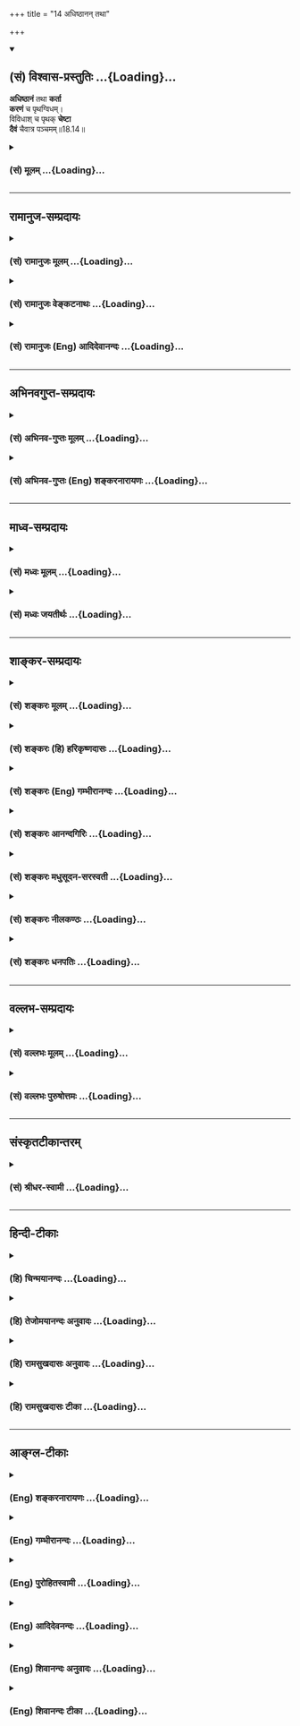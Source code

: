+++
title = "14 अधिष्ठानन् तथा"

+++
<div class="js_include" newlevelforh1="2" title="(सं) विश्वास-प्रस्तुतिः" unfilled url="/mahAbhAratam/shlokashaH/06-bhIShma-parva/03-bhagavad-gItA-parva/saMskRtam/vishvAsa-prastutiH/18_moxa-saMnyAsa-yogaH/14_adhiShThAnan_tath.md">
<details open><summary><h2>(सं) विश्वास-प्रस्तुतिः ...{Loading}...</h2></summary>

**अधिष्ठानं** तथा **कर्ता**  
**करणं** च पृथग्विधम्।  
विविधाश् च पृथक् **चेष्टा**  
**दैवं** चैवात्र पञ्चमम्॥18.14॥
</details>
</div>
<div class="js_include collapsed" newlevelforh1="3" title="(सं) मूलम्" unfilled url="/mahAbhAratam/shlokashaH/06-bhIShma-parva/03-bhagavad-gItA-parva/saMskRtam/mUlam/18_moxa-saMnyAsa-yogaH/14_adhiShThAnan_tath.md">
<details><summary><h3>(सं) मूलम् ...{Loading}...</h3></summary>

अधिष्ठानं तथा कर्ता करणं च पृथग्विधम्।  
विविधाश्च पृथक्चेष्टा दैवं चैवात्र पञ्चमम्।।18.14।।
</details>
</div>


_________________
## रामानुज-सम्प्रदायः
<div class="js_include collapsed" newlevelforh1="3" title="(सं) रामानुजः मूलम्" unfilled url="/mahAbhAratam/shlokashaH/06-bhIShma-parva/03-bhagavad-gItA-parva/saMskRtam/rAmAnujaH/mUlam/18_moxa-saMnyAsa-yogaH/14_adhiShThAnan_tath.md">
<details><summary><h3>(सं) रामानुजः मूलम् ...{Loading}...</h3></summary>

।।18.14।। न्याय्ये शास्त्रसिद्धे विपरीते प्रतिषिद्धे **वा** सर्वस्मिन्
कर्मणि शारीरे वाचिके मानसे च **पञ्च एते हेतवः। अधिष्ठानं** शरीरम्;
अधिष्ठीयते जीवात्मना इति महाभूतसंघातरूपं शरीरम् अधिष्ठानम्। **तथा
कर्ता** जीवात्मा अस्य जीवात्मनः ज्ञातृत्वं कर्तृत्वं च -- ज्ञोऽत एव
(ब्र॰ सू॰ 2।3।18)कर्ता शास्त्रार्थवत्त्वात् (ब्र॰ सू॰ 2।3।33) इति च
सूत्रोपपादितम्। करणं च पृथग्विधम् वाक्पाणिपादादिपञ्चकं समनस्कं
कर्मेन्द्रियम्; पृथग्विधं कर्मनिष्पत्तौ पृथग्व्यापारम्। **विविधाः च
पृथक् चेष्टाः** -- चेष्टाशब्देन पञ्चात्मा वायुः अभिधीयते;
तद्वृत्तिवाचिना; शरीरेन्द्रियधारकस्य प्राणापानादिभेदभिन्नस्य वायोः
पञ्चात्मनो विविधा च चेष्टा विविधा वृत्तिः। **दैवं च एव अत्र पञ्चमम्;**
अत्र कर्म हेतुकलापे दैवं पञ्चमम् परमात्मा अन्तर्यामी कर्मनिष्पत्तौ
प्रधानहेतुः इति अर्थः उक्तं हिसर्वस्य चाहं हृदि सन्निविष्टो मत्तः
स्मृतिर्विज्ञानमपोहनं च। (गीता 15।15) इति। वक्ष्यति च -- ईश्वरः
सर्वभूतानां हृद्देशेऽर्जुन तिष्ठति। भ्रामयन् सर्वभूतानि यन्त्रारूढानि
मायया।। (गीता 18।61) इति।  
  
परमात्मायत्तं च जीवात्मनः कर्तृत्वम् -- परात्तु तच्छ्रुतेः (ब्र॰ सू॰
2।3।41) इति उपपादितम्। ननु एवं परमात्मायत्ते जीवात्मनः कर्तृत्वे जीवात्मा
कर्मणि अनियोज्यो भवति इति विधिनिषेधशास्त्राणि अनर्थकानि स्युः।  
  
इदम् अपि चोद्यं सूत्रकारेण एव परिहृतम्। कृतप्रयत्नापेक्षस्तु
विहितप्रतिषिद्धावैयर्थ्यादिभ्यः (ब्र॰ सू॰ 2।3।42) इति। एतद् उक्तं भवति --
परमात्मना दत्तैः तदाधारैः च करणकलेवरादिभिः तदाहितशक्तिभिः स्वयं च
जीवात्मा तदाधारः तदाहितशक्तिः सन् कर्मनिष्पत्तये स्वेच्छया
करणाद्यधिष्ठानाकारं प्रयत्नं च आरभते तदन्तः अवस्थितः परमात्मा
स्वानुमतिदानेन तं प्रवर्तयति इति जीवस्य अपि स्वबुद्ध्या एव
प्रवृत्तिहेतुत्वम् अस्ति। यथा गुरुतरशिलामहीरुहादिचलनादिफलप्रवृत्तिषु
बहुपुरुषसाध्यासु बहूनां हेतुत्वं विधिनिषेधभाक्त्वं च इति।

</details>
</div>
<div class="js_include collapsed" newlevelforh1="3" title="(सं) रामानुजः वेङ्कटनाथः" unfilled url="/mahAbhAratam/shlokashaH/06-bhIShma-parva/03-bhagavad-gItA-parva/saMskRtam/rAmAnujaH/venkaTanAthaH/18_moxa-saMnyAsa-yogaH/14_adhiShThAnan_tath.md">
<details><summary><h3>(सं) रामानुजः वेङ्कटनाथः ...{Loading}...</h3></summary>

  
  
।।18.14।। उक्तविवरणतया श्लोकद्वयस्यापुनरुक्तिं परमते विरोधं
चाभिप्रेत्याऽऽह -- तदिदमाहेति। तत् श्रुतिसिद्धम्; इदं विवक्षितमित्यर्थः।
न्याय्यं न्यायादानपेतंधर्मपथ्यर्थन्यायादनपेते \[अष्टा.4।4।92\]
इत्यनुशासनात्। न्यायशब्दश्चात्र
अर्थान्तरानौचित्याद्व्युत्पत्त्यनुरोधाच्च
शास्त्रमेवानुसन्धत्त,इत्यभिप्रायेणाऽऽह -- शास्त्रसिद्ध इति।
शास्त्रसिद्धेन सह लौकिकविवक्षायां तदन्यद्वेति वक्तव्यम्। विहिते
निर्दिष्टे विपरीतशब्दश्च निषिद्धे स्वरसः कैमुत्येन च लौकिकं
लभ्यमित्यभिप्रायेणाऽऽह -- प्रतिषिद्धे वेति। सर्वस्मिन् कर्मणीति
फलितोक्तिः। यथा शारीरमानसवाचिकेषु कर्मसु शरीरादीनां प्राधान्येन
प्रतिनियतता न तथाऽमी पञ्च हेतवः अपितु प्रतिकर्म पञ्चाप्यपेक्षिता
इत्यभिप्रायेण शारीरत्वाद्युक्तिः। पञ्चहेतुकेषु सर्वेषु कर्मसु
प्राधान्यादेव हि शारीरत्वादिविभागः। यद्यपि जगत्सृष्ट्यादिषु परमात्मैव
कारणं; तथापि क्षेत्रज्ञकर्तृकेषु परमात्मना
स्वेच्छयैवमुपकरणीकृतान्येतानीत्यभिप्रायेण हेत्वन्तरोक्तिः।  
  
अधिष्ठानं क्षेत्रमाहुः \[म.भा.12।307।14\] इति करालायाऽऽह वसिष्ठः
तदनुसारेणाऽऽह -- अधिष्ठानं शरीरमिति। श्रुतिश्च -- मघवन्मर्त्यं वा इदं
शरीरमात्तं मृत्युना तदेत(तदस्या)दमृतस्याशरीरस्यात्मनोऽधिष्ठानम्
\[छां.उ.8।12।1\] इति शरीरेऽधिष्ठानशब्दं प्रयुङ्क्ते। कृत्यल्युटो बहुलम्
\[अष्टा.3।3।113\] इति कर्मार्थतया शरीरेऽधिष्ठानशब्दं व्युत्पादयति --
अधिष्ठीयत इति। अधिष्ठातुर्जीवस्यापि
परमात्माधिष्ठेयत्वात्तद्व्यवच्छेदायजीवात्मनेति विशेषितम्।
जीवाधिष्ठेयस्यापि करणादेः
पृथङ्निर्देशात्तत्सङ्कोचायाऽऽहमहाभूतसङ्घातरूपमिति।  
  
विश्वकर्तुरिह दैवशब्देन पृथग्ग्रहणात् कर्तृशब्दस्य चात्रशास्त्रफलं
प्रयोक्तरि \[पू.मी.3।7।18\] इति न्यायसूचनार्थत्वाच्चकर्ता
जीवात्मेत्युक्तम्। ननु कर्तृत्वं हि ज्ञानचिकीर्षापूर्वकप्रयत्नयोगित्वं
ज्ञानमात्रस्यात्मनो ज्ञातृत्वासम्भवात्तन्मूलं कर्तृत्वमपि न स्यादेवेत्यत
आह -- अस्य जीवात्मनो ज्ञातृत्वं कर्तृत्वं चेति। ज्ञोऽत एव
\[ब्र.सू.2।3।18\] इत्यादिसूत्रग्रहणं; श्रुत्यादेरपि तत एवाकर्षणात्।  
  
कर्मोत्पत्तिहेतूपन्यासात्करणशब्दोऽत्र कर्मेन्द्रियमात्रपर
इत्यभिप्रायेणाऽऽहवागिति। यद्यपि ज्ञानेन्द्रियाणां
तत्तद्विषयज्ञानोत्पादनद्वारा परम्परया कर्मणि हेतुत्वमस्ति; तथापि
वस्तुमात्रेष्वालोचितेषु मनसा सङ्कल्प्यैव
कर्मकरणान्मनसश्चान्यव्यापारव्यवधानाभावात् -- समनस्कमित्युक्तम्।
ज्ञानेन्द्रियस्यापि मनसः कर्मेन्द्रियप्रवृत्तिष्वपि
साधारण्यात्कर्मेन्द्रियत्वोक्तिः। शरीरवाङ्मनोभिः इत्यत्रैवोक्तेः मनसः
सङ्कल्पादिकर्मापेक्षया वा कर्मेन्द्रियत्ववादः। साङ्ख्यैरप्येवमेवोक्तं --
बुद्धीन्द्रियाणि चक्षुश्श्रोत्रघ्राणरसनत्वगाख्यानि (स्पर्शनकानि)।
वाक्पाणिपादपायूपस्थान्कर्मेन्द्रियाण्याहुः। उभयात्मकमत्र मनः
सङ्कल्पकमिन्द्रियं च साधर्म्यात् \[सां.का.2627\]
इति। कर्महेतुषूपादीयमानेषुपृथग्विधम् इति विशेषणं
तदुपयुक्तव्यापाराख्यविधापरमित्याहकर्मनिष्पत्तौ पृथग्व्यापारमिति।
वागादिष्वेकैकस्य वचनादानविहरणोत्सर्गानन्दसङ्कल्पादिक्रियाव्यापारो हि
मिथो विलक्षणः। प्रयत्नमूला शरीरादिक्रियैव हि चेष्टेत्युच्यते अतोऽत्र
कर्मणस्तदेव कारणमित्यात्माश्रयः स्यात् तत्राऽऽह -- चेष्टाशब्देन
पञ्चात्मा वायुरिति। अभिधीयत इति शब्देन प्रतिपादनमात्रं विवक्षितम्। अत्र
तद्धेतावन्यस्मिन् लक्षयितव्ये वागादीनां
करणादिशब्दैरुपात्तत्वात्प्राणसंवादादिषु करणानां शरीरस्य च
स्थितिप्रवृत्तेः प्राणायत्तत्वश्रुतेः प्राणप्रवृत्तिनिमित्तचेष्टावाचिना
शब्देन प्राणलक्षणाऽत्र युक्तेत्यभिप्रायेणाऽऽह -- तद्वृत्तिवाचिनेति।
चेष्टाशब्देनेति पूर्वेणान्वयः।  
  
प्राणसंवादादिस्मारणेन प्राणलक्षणाया औचित्यं वृत्तेर्वैविध्यं च विवृणोति
-- शरीरेन्द्रियेति। पृथक्छब्दविविधशब्दयोः
पौनरुक्त्यपरिहारायाऽऽहशरीरेन्द्रियधारकस्य प्राणापानादिभेदभिन्नस्येति।
अधिष्ठानकर्तृकरणव्यापारापेक्षया शरीरेन्द्रियवर्गरूपविषयभेदेन च पृथक्त्वं
प्राणादिवृत्तिभेदप्रतिनियतोच्छ्वासनिमेषोन्मेषादिव्यापारैर्वैविध्यं चेति
भावः। पञ्चात्मशब्दोऽत्र पञ्चवृत्तित्वपरः तथा च सूत्रं --
पञ्चवृत्तिर्मनोवद्व्यपदिश्यते \[ब्र.सू.2।4।12\] इति।
पञ्चवृत्तित्वोक्तिश्च नागकूर्मकृकरदेवदत्तधनञ्जयरूपवृत्त्यन्तरपञ्चकस्यापि
प्रदर्शिका। दैवं चैवात्र पञ्चमम् इत्यत्र
दैवाख्यप्रधाननिर्धारणार्थमत्रेत्यनुवाद इत्याह -- अत्र कर्महेतुकलाप इति।
परमात्मनः पञ्चमतया परिगणने श्रुत्यर्थपाठादिक्रमासम्भवाद्वाचः
क्रमवर्तित्वेन यथासम्भवं परिगणनेऽपिपञ्चमम् इति पूरणे निर्देशे
प्रयोजनाभावात् यथा कठवल्ल्याम् -- इन्द्रियेभ्यः परा ह्यर्थाः
इत्युपक्रम्य महतः परमव्यक्तमव्यक्तात्पुरुषः परः। पुरुषान्न परं
किञ्चित्सा काष्ठा सा परा गतिः \[1।3।1011\] इतीन्द्रियादिसमस्तप्रवृत्तौ
प्रधानहेतुः परमपुरुषो वशीकरणीयकाष्ठात्वेन निर्दिष्टः;
तद्वदिहापीत्यभिप्रायेणाऽऽह -- परमात्मान्तर्यामीति। ननुदैवं पुराकृतं
कर्मदैवं दिष्टं भागधेयम् \[अमरः1।4।28\] इत्यादिषु
प्राचीनकर्मरूपभोग्यपर्यायतया दैवशब्दं पठन्ति तस्य च हेतुत्वमुपपन्नम् अतः
कथमत्र परमात्मेत्युच्यते इत्थं न हि प्रागेव विनष्टानां कर्मणां स्वरूपेण
हेतुत्वं सम्भवति अतः कर्मजन्यादृष्टरूपपरमपुरुषसङ्कल्पस्यैव हेतुत्वं
वक्तव्यं ततो वरं तस्यैव दैवशब्देन प्रतिपादनम् अस्ति च दैवशब्दस्य
दैवतपर्यायतयाऽपि लोकवेदयोः प्रसिद्धिः यथा -- सत्यं सत्यं पुनः
सत्यमुद्धृत्य भुजमुच्यते। वेदशास्त्रात्परं नास्ति न दैवं केशवात्परम्
\[नृ.पु.18।33\] इति। नह्यत्रार्थान्तरं सम्भवति। एवं श्रीमद्रामायणेऽपि --
स्वाधीनं समतिक्रम्य मातरं पितरं गुरुम्। अस्वाधीनं कथं दैवं
प्रकारैरभिराध्यते \[वा.रा.2\] इति। तथा सभापर्वणि -- श्रूयतां परमं दैवं
दुर्विज्ञेयं मयाऽपि च। नारायणस्तु पुरुषो विश्वरूपो महाद्युतिः इति। तथा
याज्ञवल्क्यप्रणीते योगशास्त्रे -- आर्षं छन्दश्च मन्त्राणां दैवतं
ब्राह्मणं तथा इति। उक्त एवार्थः पुनःआर्षं छन्दश्च दैवं च इत्यादिनाऽपि
निर्दिश्यते। तत्रैव दैत्यमोहनार्थे प्रजापत्युपदेशानुवादेआत्मानं
पूजयेन्नित्यं भूषणाच्छादनादिभिः। स्वदेह एव दैवं स्यादन्यद्दैवं न विद्यते
\[यो.या.\] इति। तथा -- दैवाधीनं जगत्सर्वं मन्त्राधीनं च दैवतम्।
तन्मन्त्रं ब्राह्मणाधीनं तस्माद्विप्रा हि दैवतम्। \[वि.सं.22\] इति।
अस्मिन्नपि शास्त्रेसाधिभूताधिदेवं माम् \[7।30\] इति प्रस्ताव्यअधिदैवं
किमुच्यते \[8।1\] इति पृष्टमर्थंपुरुषश्चाधिदैवतम् \[8।4\] इति
प्रतिवक्ति। छान्दोग्ये () च आदित्याख्यदैवतवर्तिनः पुरुषस्याधिदैवतमिति
नामोच्यते -- तस्योपनिषदहः \[बृ.उ.5।5।3\] इत्यधिदैवतं तस्योपनिषदहं
\[बृ.उ.5।5।4\] इत्यध्यात्मम्। इति। एवमन्यत्रापि द्रष्टव्यम्। अन्यैरपि
चात्र दैवशब्दश्चक्षुराद्यनुग्राहकादित्यादिविषयतया व्याख्यातः। वयं
त्वादित्यादीनामप्यनुग्राहकं परमात्मानमिह दैवं ब्रूम इति विशेषः।
प्रयुक्तं च स्तोत्रेप्रख्यातदैवपरमार्थविदां मतैश्च \[स्तो.र.15\] इति।
लक्ष्मीकल्याणे च -- धर्मे प्रमाणं समयस्तदीयो वेदाश्च तत्त्वं च
तदिष्टदैवम् इति। तस्माद्देवशब्दोऽत्र देवतापर्यायः। स चात्र
सर्वप्रवर्तकहेतुपरत्वाद्विशेषकाभावाच्च परदेवताविषय उचित
इतिपरमात्मान्तर्यामी कर्मनिष्पत्तौ प्रधानहेतुरित्युक्तम्। यथाऽसौ
सर्वेषामात्मा; न तथाऽस्य कश्चिदित्यतः परमात्मा। तथा शरीरादेः प्रवृत्तौ
जीवः प्रधानहेतुः; तथा तस्याप्यसावित्यभिप्रायेणान्तर्यामित्वोक्तिः।
तद्विवक्षामत्र पूर्वापराभ्यां स्थापयति -- उक्तं हीत्यादिना।
ननुस्वतन्त्रः कर्ता \[अष्टा.1।3।5\] इति कर्तृलक्षणमनुशिष्टम् इह च
कर्तेति क्षेत्रज्ञ एव निर्दिष्टः अतः कारकान्तरप्रयोक्तृत्वं
कारकान्तराप्रयोज्यत्वं च तस्याङ्गीकर्तव्यम्।
तस्माद्दैवमप्यत्राधिष्ठानादिवत्तदपेक्षया गुणीभूतं वक्तव्यमित्यत्राऽऽह --
परमात्मायत्तं चेति। उत्पन्नज्ञानचिकीर्षाप्रयत्नस्य हि पुरुषस्य
कारकान्तरप्रयोक्तृत्वादिकम् ज्ञानाद्युत्पत्तिरेव तु परमात्मायत्तेति
श्रुतिसिद्धत्वात्; जीवस्य परायत्तकर्तृत्वं स्वातन्त्र्यं चाविरुद्धमिति
शारीरके स्थापितमिति भावः। इममभिप्रायमजानन्वायूदकादिवत्परमात्मनः
प्रेरकत्वाच्चोदयति -- नन्वेवमिति। ज्योतिष्टोमादिषु यदि परमात्मा
प्रेरयति; तदा न जीवस्य किञ्चिद्विधेयं न हि प्रबलेन ह्रियमाणस्य गमनविधिः
अथ निरुन्धे; तथापि न विधेयं न हि दुर्बलस्य प्रबलेन निरुद्धस्य गमनविधिः
एवं यत्र परमात्मा प्रवर्तयति; तत्र निवृत्तेरशक्यत्वान्निषेधो निष्फलः
यत्र तु न प्रवर्तयेत्; तत्र तु प्रवृत्तेरेवाशक्यत्वान्न निषेधापेक्षेति
भावः। इयमत्र चार्वाकेतरसमस्तसिद्धान्तावलम्बिनी चोद्यकाष्ठा --
निग्रहानुग्रहाम्नातपूर्वादृष्टप्रचोदितः। निग्रहानुग्रहाद्यर्ह इतीदं घटते
कथम् इति। जीवस्य ज्ञातृत्वकर्तृत्वपारतन्त्र्याभावचोद्यवत्
पारतन्त्र्येऽपि विधिनिषेधवैयर्थ्यप्रसङ्गचोद्यमपि
पञ्चमवेदतदुपन्षिदोर्द्रष्टा भगवान्बादरायणः स्वयमेव परिजहारेत्याह --
इदमपीति। विहितप्रतिषिद्धावैयर्थ्यादिहेतुभ्य एव चेतनेन कृतं
प्रयत्नमपेक्ष्य परमात्मा उत्तरोत्तरेषु प्रवर्तयतीति सूत्रार्थः। तत्र
सर्वप्रवृत्तिषु परमात्माधीनासु कथं कृतप्रयत्नापेक्षत्वमुच्यते
वैयर्थ्यचोद्यस्य चावैयर्थ्यासिद्ध्यर्थतया परिहारे साध्याविशेषश्च
स्यादिति शङ्कायां सूत्रस्याभिप्रायिकमर्थमाह -- एतदुक्तमिति। अयमभिप्रायः
-- यत्तावदीश्वरस्य यन्त्रादिवत्त्वसङ्कल्पकल्पितप्रवृक्तिशक्तीनां
करणकलेवराणां समर्पणं; यच्च भूतलादिवत्सर्वप्रवृत्तिनिवृत्त्यानुगुण्येन
स्वरूपतः सङ्कल्पतश्च सर्वाधारतयाऽवस्थानं; यदपि
करणकलेवराद्यधिष्ठानशक्तिप्रदानं; यच्च
प्रवृत्त्यालम्बनबाह्यविषयपुरस्करणं; तत्सर्वं जीवस्य कर्तृत्वानुगुणं
सर्वप्रवृत्तिनिवृत्तिसाधारणं चेति न तत्र चोद्यावकाशः। एतावतैव
सर्वप्रवृत्तिनिवृत्तिसाधारणमुदासीनत्वं भगवत उच्यते। एवं लब्धशक्तेः
पुरुषस्य प्रवृत्तिकाले यत्कार्यनिष्पत्त्यर्थमीश्वरस्यानुमन्तृत्वं; तदपि
न जीवस्य कर्तृतां वारयति अपितूत्तम्नातीति न ततोऽपि विधिनिषेधवैयर्थ्यम्।
नचैकस्मिन्नेव कर्मणि परमात्माख्यकर्त्रन्तरसाहचर्यं
जीवस्यानियोज्यताकारणं; प्रत्येकमशक्येषु सम्भूय बहुभिरनुष्ठीयमानेष्वपि
लोके विधिनिषेधतत्फलादिदर्शनात्प्रवृत्तिशक्तस्येच्छायामन्यैरनिवार्यत्वेन
स्वातन्त्र्यादिसिद्धेः। एवंकार्यते ह्यवशः कर्म सर्वः प्रकृतिजैर्गुणैः
\[3।5\] इत्यादिष्वपि ज्ञानेच्छापुरस्कारेण प्रवर्तनादिच्छाविशेषादेश्च
स्ववासनादिविशेषमूलत्वाज्जीवस्य कर्तृत्वं सुस्थितम्। अत एव ह्यत्र
हेतुपञ्चके कर्तेति समाख्यासमाधिना कर्तृत्वेनैव जीवो निरूप्यते यत्तु
करणकलेवरशक्तिज्ञानवाञ्छादिषु विषमप्रदानमहितप्रवृत्तावनिवारणमनुमननं
प्रत्यवायजननं च; तदप्यनादिपूर्वकर्मवैषम्योपाधिकतया नेश्वरस्य
वैषम्यनैर्घृण्यापादकम्। प्रवृत्तिवैषम्यस्यादृष्टवैषम्यमूलत्वेऽपि
तदेवादृष्टं शास्त्रपुरस्कारेणास्य दृष्टादिकमारभते। तदप्येवमिति
विधिनिषेधावकाशलाभः। न हि पूर्वं यज्ञादिकारणमदृष्टं कृतमिति तेनैवेदानीं
यज्ञादिकं निष्पद्यते; शास्त्रजन्यबुद्ध्यादिसापेक्षत्वात्तस्य। एवं
पापहेतुभूतमप्यदृष्टं स्वबुद्ध्यैव निवृत्तियोग्यतया शासनानर्हदशामापाद्य
पापे प्रवर्तयति तदपि तथेति; अन्यथादृष्टमूलत्वाद्धिताहितप्रवृत्त्योर्न
शास्त्रापेक्षेति वादिनः पूर्वादृष्टेऽपि तथा प्रसङ्गात्स्ववचनविरोधः।
अथादृष्टमूलत्वे शास्त्रवैयर्थ्यप्रसङ्गः सार्थकं च शास्त्रं
परैरभ्युपगम्यत इत्यदृष्टमूलत्वमेव नोपपद्येतेति मन्यसे तदपि न;
लौकिकविधिनिषेधयोरपि तथा प्रसङ्गात्। तत्रापि हि सामग्रीवैचित्र्यमूलत्वे
प्रवृत्तिनिवृत्त्यादिवैचित्र्यस्य किंगामानय इत्यादिनियोगेन अथ सोऽपि
नियोगः स्वसामग्र्योपनीतः प्रवृत्तिनिवृत्तिसामग्रीमध्यमध्यास्त इति
पश्यसि; एवं वैदिकनियोगोऽपीति सम्पश्येथाः। तर्हि लौकिकमपि नियोगं
परित्यजाम इति चेत् -- हन्त
परस्परसंव्यवहारव्युत्त्पत्त्याद्यसम्भवाद्विलीनं लोकायतेनापीति मूकीभव।
एवं सामान्यतः सर्वेषु अदृष्टवैषम्यमूलेष्वपि कर्मसु शास्त्रे सावकाशे तदेव
शास्त्रमीश्वरबुद्धिविशेषं चेददृष्टमुपदिशति; तथाविधोऽयमीश्वरः
प्रमाणबलादगवत इति न तत्र परिचोदनावकाशः। न चैष दोषः --
यथोक्तमाचार्यैर्वादिहंसाम्बुवाहैः -- वैषम्ये सति कर्मणामविषमः किं नाम
कुर्यात्कृती किंवोदारतया ददीत वरदो वाञ्छन्ति चेद्दुर्गतिम् इति। तदयं
चार्वाकेतरसमस्तसिद्धान्तनिष्ठानां साधारणपरिहारसारः --
तत्तदिष्टादृष्टमूलशास्त्रवश्यदशान्वयात्। पुनस्तथातथा
दृष्टसम्पत्तिरुपपद्यते।। पुमर्थसाधनत्वेन प्रतीतेः स्वेच्छया पुमान्।
प्रवर्तेतेति तादर्थ्यात्सावकाशाऽत्र चोदना।। इति। अत्र
करणकलेवरप्रदानादिसाधारणोपकारसापेक्षतया जीवकर्तृत्वस्य
परापेक्षत्वंसन्नित्यन्तेनोक्तम्। कर्मनिष्पत्तये इत्यादिना तु
प्रवृत्तिविशेषे जीवस्य स्वातन्त्र्यं दर्शितम्। तत्रापि परस्य
किञ्चित्कारःतदन्तरवस्थित इत्यादिनोक्तः। तं -- कृतप्रयत्नमित्यर्थः।

</details>
</div>
<div class="js_include collapsed" newlevelforh1="3" title="(सं) रामानुजः (Eng) आदिदेवानन्दः" unfilled url="/mahAbhAratam/shlokashaH/06-bhIShma-parva/03-bhagavad-gItA-parva/saMskRtam/rAmAnujaH/english/AdidevAnandaH/18_moxa-saMnyAsa-yogaH/14_adhiShThAnan_tath.md">
<details><summary><h3>(सं) रामानुजः (Eng) आदिदेवानन्दः ...{Loading}...</h3></summary>

18.14 - 18.15 For all actions, performed through body, words or mind,
whether they be authorized by the Sastras or not, the causes are these
five. (1) The body, which is a conglomeration of the 'great elements,'
is known as the seat, since it is governed by the individual self. (2)
The agent is the individual self. That this individual self is the
knower and the agent is established in the Vedanta-Sutras: 'For this
reason, (the individual self) is the knower' (2.3.18) and 'The agent, on
account of the scripture having a purport' (2.3.33.). (3) The organs of
various kinds are the five motor organs like that of speech, hands, feet
etc., along with the mind. They are of various kinds, viz., they have
different functions in completing an action. (4) The different and
distinctive functions of vital air - here the expression 'functions'
(Cesta) means several functions. Distinctive are the functions of this
fivefold vital air which sustains the body and senses through its
divisions of Prana, Apana etc. (5) Divinity is the fifth among these
causes. The purport is this: Among these, which constitute the
conglomeration of causes of work the Divinity is the fifth. It is the
Supreme Self, the Inner Ruler, who is the main cause in completing the
action. It has been already affirmed: 'I am seated in the hearts of all.
From Me are memory, knowledge and their removal also' (15.15), and He
will say further: 'The Lord, O Arjuna, lives in the heart of every being
casuing them to spin round and round by His power as if set on a wheel'
(18.61). The agency of the individual self is dependent on the Supreme
Self as established in the aphorism: 'But from the Supreme, because the
scripture says so' (B. S., 2.3.41). Now an objection may be raised in
this way: If the agency of the individual self is dependent on the
Supreme Self and the individual self cannot be charged with moral
responsibility, then the scriptures containing injunctions and
prohibitions become useless, as the individual self cannot be enjoined
to act in regard to any action. The objection is disposed off by the
author of the Vedanta-Sutras in the aphorism: 'But with a view to the
effects made on account of the purposelessness of injunctions and
prohibitions' (2.3.42). The purport is this: By means of his senses,
body etc., granted by the Supreme Self - having Him for their support,
empowered by Him, and thus deriving power from Him - the individual self
begins, of his own free will, the effort for directing the senses etc.,
for the purpose of performing actions conditioned by his body and
organs. The individual self Itself, of Its own free will, is responsible
for activity, since the Supreme Self, abiding within, causes It to act
only by granting His permission, just as works such as moving heavy
stones and timber are collectively the labour of many persons and they
are together responsible for the effect. But each one of them
(severally) also is responsible for it. In the same way each individual
is answerable to Nature's law in the form of positive and negative
;ndments.

</details>
</div>


_________________
## अभिनवगुप्त-सम्प्रदायः
<div class="js_include collapsed" newlevelforh1="3" title="(सं) अभिनव-गुप्तः मूलम्" unfilled url="/mahAbhAratam/shlokashaH/06-bhIShma-parva/03-bhagavad-gItA-parva/saMskRtam/abhinava-guptaH/mUlam/18_moxa-saMnyAsa-yogaH/14_adhiShThAnan_tath.md">
<details><summary><h3>(सं) अभिनव-गुप्तः मूलम् ...{Loading}...</h3></summary>

।।18.13 -- 18.17।। अधुना व्यवहारदशायामपि पञ्चस्वपि कर्महेतुषु स्थितेषु
बलादेवामी ( बलादमी ) अविद्यान्धाः पुमांसः स्वात्मन्येव
सकलकर्तृभावभारमारोपयन्ति ( आरोपयन्त्येते )। अतो निजयैव धिया आत्मानं
बध्नन्ति; न तु वस्तुस्थित्या अस्य बन्धः इत्युपदिश्यते -- पञ्चेत्यादि न
निबद्ध्यते इत्यन्तम्। कृतः अन्तः; निश्चयः यत्रेति कृतान्तः; सिद्धान्तः।
अधिष्ठानं; विषयः। दैवम्; प्रागर्जितं शुभाशुभम्। पञ्चैते अधिष्ठानादयः
सामग्रीरूपतां प्राप्ताः सर्वकर्मसु हेतवः। अन्ये तु; अधिष्ठीयते अनेन सर्वं
कर्म इति बुद्धिगतं रजोलब्धवृत्तिकं
धृतिश्रद्धासुखविविदिषाविविदिषारूपपञ्चकपरिणामिकर्मयोगशब्दवाच्यमधिष्ठानं
क्वचित् प्रयत्नशब्देन उक्तम्। कर्ता; अनुसन्धाता बुद्धिलक्षणः। करणं
मनश्चक्षुरादि; बाह्यमपि च खड्गादि। चेष्टा प्राणापानादिका। ,दैवशब्देन
धर्माधर्मौ ताभ्यां च बुद्धिगताः सर्वेऽपि भावा उपलक्षिताः \[ इति \]।
अन्ये तु अधिष्ठानम् ईश्वरं मन्यन्ते। अकृतबुद्धित्वात्; अनिश्चितप्रज्ञतया।
यः पुनरहंकारवियोगदार्ढ्येन प्रागुक्तयुक्तिशतशोधितेन कर्माणि करोति न स
बन्धभाक् +++(; N न संबन्धभाक् )+++; कृतबुद्धित्वात् इत्याशयः।

</details>
</div>
<div class="js_include collapsed" newlevelforh1="3" title="(सं) अभिनव-गुप्तः (Eng) शङ्करनारायणः" unfilled url="/mahAbhAratam/shlokashaH/06-bhIShma-parva/03-bhagavad-gItA-parva/saMskRtam/abhinava-guptaH/english/shankaranArAyaNaH/18_moxa-saMnyAsa-yogaH/14_adhiShThAnan_tath.md">
<details><summary><h3>(सं) अभिनव-गुप्तः (Eng) शङ्करनारायणः ...{Loading}...</h3></summary>

18.14 See Comment under 18.17

</details>
</div>


_________________
## माध्व-सम्प्रदायः
<div class="js_include collapsed" newlevelforh1="3" title="(सं) मध्वः मूलम्" unfilled url="/mahAbhAratam/shlokashaH/06-bhIShma-parva/03-bhagavad-gItA-parva/saMskRtam/madhvaH/mUlam/18_moxa-saMnyAsa-yogaH/14_adhiShThAnan_tath.md">
<details><summary><h3>(सं) मध्वः मूलम् ...{Loading}...</h3></summary>

।।18.14 -- 18.15।। अधिष्ठानं देहादिः। कर्ता विष्णुः स हि
सर्वकर्तेत्युक्तम् जीवस्य चाकर्तृत्वे प्रमाणमुक्तम्। करणमिन्द्रियादि च।
चेष्टाः क्रियाः हस्तादिक्रियाभिर्होमादिकर्माणि जायन्ते। ध्यानादेरपि
मानसी चेष्टा कारणम्। पूर्वतनी चेष्टाऽपि संस्कारकारणत्वेन भवति।
दैवमदृष्टम्। तथा चायास्यश्रुतिः -- देहो ब्रह्मार्थेन्द्रियाद्याः
क्रियाश्च तथाऽदृष्टं पञ्चमं कर्महेतुः इति।

</details>
</div>
<div class="js_include collapsed" newlevelforh1="3" title="(सं) मध्वः जयतीर्थः" unfilled url="/mahAbhAratam/shlokashaH/06-bhIShma-parva/03-bhagavad-gItA-parva/saMskRtam/madhvaH/jayatIrthaH/18_moxa-saMnyAsa-yogaH/14_adhiShThAnan_tath.md">
<details><summary><h3>(सं) मध्वः जयतीर्थः ...{Loading}...</h3></summary>

।।18.14 -- 18.15।। अधिष्ठानादि करण एवान्तर्भूतमिति वक्ष्यति;
तत्प्रबोधनायाधिष्ठानं निर्दिशति -- **अधिष्ठानमि**ति। आदिपदेन भूम्यादि।
कर्ता जीव इति व्याख्यानमसदिति भावेनाऽऽह -- **कर्ते**ति। शंरीरवाङ्मनोभिः
क्रियमाणानां कर्मणां कर्ता कथं विष्णुः इत्यत आह -- **स ही**ति।
उक्तमुपपादितम्। तथापि जीवोऽत्र कर्ता किं न स्यात् इत्यत आह -- **जीवस्य
चे**ति। अपराधीनत्वाभिप्रायेणेदं निराकरणं; पराधीनं
कर्तृत्वमङ्गीकृत्यान्यत्र जीवो व्याख्यात इत्यविरोधः।
भावसाधनताप्रतीतिनिरासार्थमाह -- **करणमि**ति। आदिपदेन स्रुवादि।
भावसाधनार्थस्य साध्यत्वाच्चेष्टाग्रहणेन च गृहीतत्वाच्च। वायवीयाः
प्राणापानाद्याश्चेष्टाः (शां.) इत्यसत्। द्रव्याभिधाने
चेष्टात्वानुपपत्तेः। प्राणनाद्यभिधाने
साध्यत्वात्कारकत्वानुपपत्तेरित्याशयवानाह -- **चेष्टा** इति। क्रियाणां
साधकत्वात्कथं कारकत्वं इत्यत आह -- **हस्तादी**ति। सावान्तरव्यापारं हि
करणं कारकमुच्यते। तत्राधिष्ठानादिपदैर्व्यापारिणो निर्दिश्यन्ते।
क्रियाशब्देन त्ववान्तरा व्यापाराः। कारकाश्रिताभिरवान्तरक्रियाभिः
प्रधानक्रियाजननं च प्रसिद्धमेवेत्यर्थः। नन्वत्र
कारकाभिधानप्रसङ्गेऽधिष्ठानाद्येवोक्तं कर्मसम्प्रदानापादानानि कुतो
नोक्तानि अधिष्ठानादीनां सर्वक्रियानुगमात् कर्मादीनां तदभावादिति ब्रूमः।
तथा च वक्ष्यति -- शरीरवाङ्मनोभिर्यत् \[18।15\] इति। एवं तर्हि चेष्टाऽपि
न वक्तव्या। ध्यानादिजनने करणस्य मनसश्चेष्टाभावेनानुगमादित्यत आह --
**ध्यानादेरपी**ति। आदिपदेन स्मरणं गृह्यते; ज्ञात एवार्थे ध्यानं भवति;
ज्ञानं चात्मेन्द्रियसन्निकृष्टेनैव मनसा जायते; सन्निकर्षश्च
मानसचेष्टाजन्यः; अतो ध्यानादेरपि मनस्सम्बन्धिनी चेष्टा कारणं भवतीति
भावः। ननु नियतपूर्वक्षणे सत्कारणं न च ध्यानादिपूर्वक्षणे मनसि
क्रियाऽस्ति चिरातीतत्वात्। मनोनैश्चल्यसाध्यत्वाद्ध्यानादेः। न च
सन्निकर्षज्ञानद्वारा करणं तस्यापि चिरातीतत्वादित्यत आह -- पूर्वतनीति।
पूर्वतनी चिरातीताऽपि मानसी क्रिया सन्निकर्षद्वारा
ध्यानादिहेतुसंस्कारकारणत्वेन भवति; ध्यानादेः कारणसंस्कारस्य
स्थायित्वादित्यर्थः। दैवमन्तर्यामिव्यापार इति कश्चित्; तदसत्
कर्तेत्यनेनैवोक्तत्वात्। चक्षुराद्यनुग्राहकाः सूर्यादय इत्यपरः
\[वें.ब्र.\] तदप्यसत् करणादिशब्दैरेव गृहीतत्वादिति भावेनाऽऽह --
**दैवमदृष्टमि**ति। उक्तमर्थं श्रुतिसम्मत्याऽपि समर्थयते -- **तथा चे**ति।
देह इत्युपलक्षणम्। हेतुः कारणम्। कर्म हेत्विति क्वचित्पाठः; तत्र छान्दसो
लिङ्गव्यत्ययः।

</details>
</div>


_________________
## शाङ्कर-सम्प्रदायः
<div class="js_include collapsed" newlevelforh1="3" title="(सं) शङ्करः मूलम्" unfilled url="/mahAbhAratam/shlokashaH/06-bhIShma-parva/03-bhagavad-gItA-parva/saMskRtam/shankaraH/mUlam/18_moxa-saMnyAsa-yogaH/14_adhiShThAnan_tath.md">
<details><summary><h3>(सं) शङ्करः मूलम् ...{Loading}...</h3></summary>

।।18.14।। --,**अधिष्ठानम्** इच्छाद्वेषसुखदुःखज्ञानादीनाम्
अभिव्यक्तेराश्रयः अधिष्ठानं शरीरम्; **तथा कर्ता** उपाधिलक्षणः भोक्ता;
**करणं च** श्रोत्रादिशब्दाद्युपलब्धये **पृथग्विधं** नानाप्रकारं तत्
द्वादशसंख्यं **विविधाश्च पृथक्चेष्टाः** वायवीयाः प्राणापानाद्याः **दैवं
चैव** दैवमेव च **अत्र** एतेषु चतुर्षु **पञ्चमं** पञ्चानां पूरणम्
आदित्यादि चक्षुराद्यनुग्राहकम्।।

</details>
</div>
<div class="js_include collapsed" newlevelforh1="3" title="(सं) शङ्करः (हि) हरिकृष्णदासः" unfilled url="/mahAbhAratam/shlokashaH/06-bhIShma-parva/03-bhagavad-gItA-parva/saMskRtam/shankaraH/hindI/harikRShNadAsaH/18_moxa-saMnyAsa-yogaH/14_adhiShThAnan_tath.md">
<details><summary><h3>(सं) शङ्करः (हि) हरिकृष्णदासः ...{Loading}...</h3></summary>

।।18.14।। वे ( पाँच कारण ) कौनसे हैं सो बतलाते हैं --, अधिष्ठान --
इच्छाद्वेष; सुखदुःख और ज्ञान आदिकी अभिव्यक्तिका आश्रय शरीर; कर्ता --
उपाधिस्वरूप भोक्ता जीव; भिन्नभिन्न प्रकारके कारण -- शब्दादि विषयोंको
ग्रहण करनेवाले श्रोत्रादि अलगअलग बारह करण; नाना प्रकारकी चेष्टाएँ --
श्वासप्रश्वास आदि अलगअलग वायुसम्बन्धी क्रियाएँ और इन चारोंके साथ पाँचवाँ
-- पाँचकी संख्याको पूर्ण करनेवाला कारण दैव है। अर्थात् चक्षु आदि
इन्द्रियोंके अनुग्राहक सूर्यादि देव हैं।

</details>
</div>
<div class="js_include collapsed" newlevelforh1="3" title="(सं) शङ्करः (Eng) गम्भीरानन्दः" unfilled url="/mahAbhAratam/shlokashaH/06-bhIShma-parva/03-bhagavad-gItA-parva/saMskRtam/shankaraH/english/gambhIrAnandaH/18_moxa-saMnyAsa-yogaH/14_adhiShThAnan_tath.md">
<details><summary><h3>(सं) शङ्करः (Eng) गम्भीरानन्दः ...{Loading}...</h3></summary>

18.14 Adhisthanam, the locus, the body, which is the seat, the basis, of
the manifestation of desire, hatred, happiness, sorrow, knowledge, etc.;
tatha, as also karta, the agent, the enjoyer \[The individual Self which
has intelligence etc. as its limiting adjuncts, due to which it appears
to possess their characteristics and become identified with them.\] who
has assumed the characteristics of the limiting adjuncts; prthak vidham,
the different kinds of; karanam, organs, the ears etc. which, twelve
\[The five organs of knowledge (eyes, ears, nose, tongue and skin), the
five organs of actions (hands, feet, speech, organ of excertion and that
of generation), the mind and the intellect.\] in number, are of
different kinds for the experience of sound etc.; the vividhah, many;
and prthak, distinct; cesta, activities connected with air-exhalation,
inhalation, etc.; ca eva, and; daivam, the divine, i.e. the Sun and the
others who are the presiding deities of the eye etc.; is atra, here, in
relation to these four; pancamam, the fifth-completing the five.

</details>
</div>
<div class="js_include collapsed" newlevelforh1="3" title="(सं) शङ्करः आनन्दगिरिः" unfilled url="/mahAbhAratam/shlokashaH/06-bhIShma-parva/03-bhagavad-gItA-parva/saMskRtam/shankaraH/AnandagiriH/18_moxa-saMnyAsa-yogaH/14_adhiShThAnan_tath.md">
<details><summary><h3>(सं) शङ्करः आनन्दगिरिः ...{Loading}...</h3></summary>

।।18.14।। कर्मार्थान्यधिष्ठानादीनि मानमूलत्वाज्ज्ञेयानीत्युक्तमिदानीं
प्रश्नपूर्वकं विशेषतस्तानि निर्दिशति -- **कानीत्यादिना।** प्रतीकमादाय --
व्याकरोति -- **अधिष्ठानमिति।** उपाधिलक्षणो
बुद्ध्यादिरुपाधिस्तल्लक्षणस्तत्स्वभावो बुद्ध्याद्यनुविधायी
तद्धर्मानात्मनि पश्यन्नुपहितस्तत्प्रधान इत्यर्थः। तत्र
कार्यलिङ्गकमनुमानं सूचयति -- **शब्दादीति।** ज्ञानेन्द्रियाणि पञ्च; पञ्च
कर्मेन्द्रियाणि मनोबुद्धिश्चेति द्वादशसंख्यत्वम्। चेष्टाया
विविधत्वान्नानाप्रकारत्वं तदेव स्पष्टयति -- **वायवीया इति।**
पृथक्त्वमसंकीर्णत्वम्। नहि प्राणापानादिचेष्टानां मिथः संकरोस्ति।
दैवमेवेति विशदयति -- **आदित्यादीति।**

</details>
</div>
<div class="js_include collapsed" newlevelforh1="3" title="(सं) शङ्करः मधुसूदन-सरस्वती" unfilled url="/mahAbhAratam/shlokashaH/06-bhIShma-parva/03-bhagavad-gItA-parva/saMskRtam/shankaraH/madhusUdana-sarasvatI/18_moxa-saMnyAsa-yogaH/14_adhiShThAnan_tath.md">
<details><summary><h3>(सं) शङ्करः मधुसूदन-सरस्वती ...{Loading}...</h3></summary>

।।18.14।। प्रमाणमूलानि कर्मकारणानि पञ्चात्मनोऽकर्तृसिद्ध्यर्थं हेयत्वेन
ज्ञातव्यानीत्युक्ते कानि तानीत्यपेक्षायां तत्स्वरूपमाह द्वितीयेन --
अधिष्ठानमिति। इच्छाद्वेषसुखदुःखचेतनाभिव्यक्तेराश्रयोऽधिष्ठानं शरीरं तथा
कर्ता यथाधिष्ठानमनात्मा भौतिकं मायाकल्पितं स्वाप्नगृहरथादिवत् तथा
कर्ताऽहं करोमीत्याद्यभिमानवान्
ज्ञानशक्तिप्रधानापञ्चीकृतपञ्चमहाभूतकार्योऽहंकारोऽन्तःकरणं
बुद्धिर्विज्ञानमित्यादिपर्यायशब्दवाच्यस्तादात्म्याध्यासेनात्मनि
कर्तृत्वादिधर्माध्यारोपहेतुरनात्मा भौतिको मायाकल्पितश्चेति तथाशब्दार्थः।
स्थूलशरीरस्य लोकायतिकैरात्मत्वेन परिगृहीतस्याप्यन्यैः
परीक्षकैरनात्मत्वेन निश्चयात्तद्दृष्टान्तेन तार्किकादिभिरात्मत्वेन
परिगृहीतस्य कर्तुरप्यनात्मत्वनिश्चयः सुकर इत्यर्थः। करणं च
श्रोत्रादिशब्दाद्युपलब्धिसाधनम्। चशब्दस्तथेत्यनुकर्षार्थः। पृथग्विधं
नानाप्रकारं पञ्च ज्ञानेन्द्रियाणि पञ्च कर्मेन्द्रियाणि मनो बुद्धिश्चेति
द्वादशसंख्यं कारणवर्गं मनो बुद्धिश्चेति वृत्तिविशेषौ
वृत्तिमांस्त्वहंकारः कर्तैव। चिदाभासस्तु सर्वत्रैवाविशिष्टो विविधा
नानाप्रकाराः पञ्चधा पञ्चधा वा प्रसिद्धाः।
चशब्दस्तथेत्यनुकर्षार्थः। ,पृथक् असंकीर्णाश्चेष्टाः क्रियारूपाः
क्रियाशक्तिप्रधानाः पञ्चीकृतपञ्चमहाभूतकार्याः क्रियाप्राधान्येन
वायवीयत्वेन व्यपदिश्यमानाः प्राणापानव्यानोदानसमानाः
नागकूर्मकृकलदेवदत्तधनंजयाख्याश्च तदन्तर्भूता एव। अत्र च
सुषुप्तावन्तःकरणस्य कर्तुर्लयेऽपि
प्राणव्यापारदर्शनाद्भेदव्यपदेशाच्चान्तःकरणादत्यन्तभिन्न इव प्राण इति
केचित्। क्रियाशक्तिज्ञानशक्तिमदेकमेव
जीवत्वोपाधिभूतमपञ्चीकृतपञ्चमहाभूतकार्यं क्रियाशक्तिप्राधान्येन प्राण
इति; ज्ञानशक्तिप्राधान्येन चान्तःकरणमिति व्यपदिश्यत इत्यभियुक्ताः। स
ईक्षांचक्रे कस्मिन्नहमुत्क्रान्त उत्क्रान्तो भविष्यामि कस्मिन्वा
प्रतिष्ठिते प्रतिष्ठास्यामीति स प्राणमसृजत इति
श्रुतावुत्क्रान्त्याद्युपाधित्वं प्राणस्योक्तं; तथासधीः स्वप्नो भूत्वेमं
लोकमतिक्रामति मृत्यो रूपाणि ध्यायतीव लेलायतीव
इत्यादिश्रुतावुत्क्रान्त्याद्युपाधित्वं बुद्धेरुक्तं; स्वतन्त्रोपाधिभेदे
च जीवभेदप्रसङ्गस्तस्माद्बुद्धिप्राणयोरेकत्वेनैवोत्क्रान्त्याद्युपाधित्वं
युक्तं; भेदव्यपदेशश्च शक्तिभेदात् सुषुप्तौ च ज्ञानशक्तिभागलयेऽपि
क्रियाशक्तिभागदर्शनमेकत्वेऽपि न विरुद्धमनुभवसिद्धत्वात् दृष्टिसृष्टिलयेन
सर्वलयेऽपि प्राणव्यापारवच्छरीरस्य सुषुप्तोऽयमित्येवंरूपेण परैः
कल्पितत्वाच्च। तस्मादुभयथापि व्यपदेशभेद उपपन्नः। दैवं
चानुग्राहकदेवताजातम्। चशब्दस्तथेत्यनुकर्षणार्थः। अत्र कारणवर्गे पञ्चमं
पञ्चसंख्यापूरणम्। एवशब्दस्तथाशब्देन
संबध्यमानोऽनात्मत्वभौक्तिकत्वकल्पितत्वाद्यवधारणार्थः पञ्चानामपि। तत्र
शरीरस्य कर्तृकरणक्रियाधिष्ठानस्य देवता पृथिवीयत्रास्य पुरुषस्य
मृतस्याग्निं वागप्येति वातं प्राणश्चक्षुरादित्यं दिशः श्रोत्रं
मनश्चन्द्रं पृथिवीं शरीरम् इति श्रुतौ वागाद्यधिष्ठात्र्यग्न्यादिभिः सह
शरीराधिष्ठातृत्वेन पृथिवीपाठात्कर्तुरहंकारस्याधिष्ठात्री देवता रुद्रः
पुराणादिप्रसिद्धः। करणानां चाधिष्ठात्र्यो देवताः सुप्रसिद्धाः।
श्रोत्रत्वक्चक्षूरसनघ्राणानां दिग्वातार्कप्रचेतोऽश्विनः।
वाक्पाणिपादपायूपस्थानां वह्नीन्द्रोपेन्द्रमित्रप्रजापतयो
मनोबुद्ध्योश्चन्द्रबृहस्पती इति। पञ्चप्राणानां क्रियारूपाणां
सद्योजातवामदेवाघोरतत्पुरुषेशानाः पुराणप्रसिद्धाः। भाष्ये
दैवमादित्यादिचक्षुराद्यनुग्राहकमित्यधिष्ठानादिदेवतानामप्युपलक्षणम्।

</details>
</div>
<div class="js_include collapsed" newlevelforh1="3" title="(सं) शङ्करः नीलकण्ठः" unfilled url="/mahAbhAratam/shlokashaH/06-bhIShma-parva/03-bhagavad-gItA-parva/saMskRtam/shankaraH/nIlakaNThaH/18_moxa-saMnyAsa-yogaH/14_adhiShThAnan_tath.md">
<details><summary><h3>(सं) शङ्करः नीलकण्ठः ...{Loading}...</h3></summary>

।।18.14।। तान्येव पञ्च गणयति -- **अधिष्ठानमिति।**
अधिष्ठानमिच्छाद्वेषसुखदुःखज्ञानादीनामभिव्यक्तेराश्रयो देहः
तस्यानात्मत्वं चार्वाकव्यतिरिक्तसमस्तवादिसिद्धम्। तथा कर्ता
बुद्धिविशिष्टश्चिदाभासः प्रमाता नामाहंप्रत्ययविषयोऽहंकारस्तथेत्यनेन
तद्वदेवानात्मत्वेन ज्ञेय इत्युक्तम्। देहस्यैव सृष्टौ प्रलये च
तस्याप्युत्पत्तिविनाशयोर्दर्शनात्। एतच्च विशेषणनाशाद्विशिष्टनाशं
विशेषणोत्पत्त्या च विशिष्टोत्पत्तिमभिप्रेत्य श्रूयतेविज्ञानघन एवैतेभ्यो
भूतेभ्यः समुत्थाय तान्येवानु विनश्यति इति। यथाग्नेः क्षुद्रा विस्फुलिङ्गा
व्युच्चरन्त्येवमेतस्मादात्मनः सर्व एत आत्मानो व्युच्चरन्ति इति च।
विशिष्टस्य चानतिरेकादर्शनादनात्मत्वं सिद्धम्। करणं च
शब्दाद्युपलब्धिसाधनं पृथग्विधं द्वादशविधं पञ्च कर्मेन्द्रियाणि पञ्च
ज्ञानेन्द्रियाणि मनो बुद्धिश्च। तथा विविधाश्च पृथक् चेष्टा वायवीयाः
प्राणनादिरूपाः। दैवं पुण्यपापरूपं तत्तत्करणानुग्राहकसूर्यादिदेवतारूपम्
पञ्चमं पञ्चानां पूरणम्।

</details>
</div>
<div class="js_include collapsed" newlevelforh1="3" title="(सं) शङ्करः धनपतिः" unfilled url="/mahAbhAratam/shlokashaH/06-bhIShma-parva/03-bhagavad-gItA-parva/saMskRtam/shankaraH/dhanapatiH/18_moxa-saMnyAsa-yogaH/14_adhiShThAnan_tath.md">
<details><summary><h3>(सं) शङ्करः धनपतिः ...{Loading}...</h3></summary>

।।18.14।। कानि तानीत्यपेक्षायामाह -- अधिष्ठानं
इच्छोद्वेषसुखदुःखज्ञानादीनामभिव्यक्तेराश्रयो देहः। तथा कर्ता उपाधिलक्षणो
बुद्य्धाद्युपाध्यनुविधायी तद्धर्मानात्मनि पश्यन्नुपहित उपाधिप्रधानो
भोक्ता। करकणं च श्रोत्रादिशब्दाद्युपलब्धये पृथग्विधं नानाप्रकारं
ज्ञानेन्द्रियाणि पञ्च कर्मेन्द्रियाणि पञ्च मनोबुद्धिश्चेति द्वादशसंख्यं।
विविधाश्च पृथक् चेष्टाः वायवीयाः प्राणपानाद्याः। अत्र चतुर्षु दैवमेव
पञ्चमं चक्षुराद्यनुग्राहकमादित्यादिदैवं सर्वप्रेरकोऽन्तर्यामीति
त्वात्मनः कर्तृत्वव्यावृत्तये परमात्मनः
कर्तृत्वप्रतिपादनमयुक्तमित्यभिफ्रेत्याचार्यैर्न प्रदर्शितम्।

</details>
</div>


_________________
## वल्लभ-सम्प्रदायः
<div class="js_include collapsed" newlevelforh1="3" title="(सं) वल्लभः मूलम्" unfilled url="/mahAbhAratam/shlokashaH/06-bhIShma-parva/03-bhagavad-gItA-parva/saMskRtam/vallabhaH/mUlam/18_moxa-saMnyAsa-yogaH/14_adhiShThAnan_tath.md">
<details><summary><h3>(सं) वल्लभः मूलम् ...{Loading}...</h3></summary>

।।18.14 -- 18.15।। तथाहि अधिष्ठानमिति। शरीरवाङ्मनोभिरिति न्याय्यं
शास्त्रीयं; विपरीतं निषिद्धं वा; अन्यत्सर्वं कर्म शारीरं वाचिकं मानसं च
तस्य पञ्चते हेतवो भवन्ति। तान्याह -- अधिष्ठानं प्रथमं शरीरं कारणं; कर्ता
जीवात्मा सांहकारो ज्ञाता संज्ञात एवकर्ता शास्त्रार्यवत्त्वात्
\[ब्र.सू.2।3।33\] इति सूत्रात् करणं च समनस्कं
चक्षुश्श्रोत्रादिज्ञानकर्मभेदात् पृथग्विधं गृहीतं कार्यस्वरूपतो
विविधःश्चेष्टः प्राणादीनां वृत्तयोऽत्र कर्मणि हेतवः। दैवं च पञ्चमं
अदृष्टमिति केचित् (माध्वाः)। वस्तुतस्तु
पञ्चसङ्ख्यापूरणमुत्तममन्तर्यामिरूपं कर्ममात्रनिष्पत्तौ प्रधानं;
हेतुरित्यर्थः। उक्तं हि पाक् भगवता पुरुषोत्तमेन स्वान्तरे
स्वरूपमाहात्म्यंहृदि सर्वस्य धिष्ठितं \[13।18\] इति।
श्रीमदाचार्यैरप्युक्तं -- कृष्णात्परं नास्ति दैवं वस्तुतो दोषवर्जितम्
इति। तथा च सूत्रेष्वपि तदन्तरात्मायत्तजीवात्मदेहेन्द्रियादेः
कर्त्तृत्वंपरानुवृत्तेः इत्युपपादितंयथा च तक्षोभयथा \[ब्र.सू.2।3।40\]
इति। अत्र भाष्यकारः -- ननु कर्मकारिणां कर्त्तृत्वभोक्तृत्वभेदो दृश्यते
तथा च कर्तृत्वभोक्तृत्वयोर्भेदो भविष्यतीति चेत्; न यथा तक्षा रथं निर्माय
तत्रारूढो विहरति पीठं वा स्वतो न व्याप्रियते वास्यादिद्वारेण वा;
चकारादन्ये स्वार्थकर्त्तारः। अन्यार्थमपि करोतीति चेत्प्रकृतेऽपि
सर्वहितार्थं प्रयतमानत्वात्। न च कर्तृत्वमात्रं दुःखरूपं पयःपानादेः
सुखरूपत्वात्। तथा च स्वार्थं परार्थं कर्त्तृत्त्वं कारयितृत्वं च
सिद्धम्। अन्यच्च -- परात्तु तच्छ्रुतेः \[ब्र.सू.2।3।41\] इति। कर्तृत्वं
ब्रह्मगतमेव तत्सम्बन्धादेव जीवं कर्तृत्वं; तदंशत्वात् ऐश्वर्यादिवत् न तु
जडैकगतं इति। अतः नान्योऽतोऽस्ति द्रष्टा \[बृ.उ.3।7।23\] इति
सर्वकर्त्तृत्वं घटते। कुत एतत् श्रुतेः तस्यैव कर्तृकारयितृत्वश्रवणात्
यमुन्निनीषति तं साधु कर्म कारयति यमधोनिनीषति तमसाधु कारयति इतिसर्वकर्ता;
सर्वभोक्ता; सर्वनियन्ता इति सर्वरूपत्वान्न भगवति दोषः। तथाच सूत्रं --
कृतप्रयत्नापेक्षस्तु विहितप्रतिषिद्धावैयर्थ्यादिभ्यः \[ब्र.सू.2।3।42\]
ननु वैषम्यनैर्घृण्ययोर्न परिहारः; अनादित्वेन स्वस्यैव कारयितृत्वादिति
पक्षं तुशब्दो निवारयति प्रयत्नपर्यन्तं जीवकृत्यं अग्रे तस्याऽशक्यत्वात्
स्वयमेव कारयति। यथा पुत्रं यतमानं बालं वा पदार्थगुणदोषौ वर्णयन्नपि
तत्प्रयत्नाभिनिवेशं दृष्ट्वा तथैव कारयति सर्वत्र तत्कारणत्वाय तदानीं
फलदातृत्वे या इच्छा तामेवानुवदतिउन्निनीषति अधोनिनीषति इति। अन्यथा
विहितप्रतिषिद्धयोर्वैयर्थ्यापत्तिः; अप्रामाणिकत्वं च। फलदाने कर्मापेक्षः
कर्मकारणे प्रयत्नापेक्षः कामे प्रवाहापेक्ष इति मर्यादारक्षार्थं
वेदांश्चकार; ततो न ब्रह्मणि दोषगन्धोऽपि; न चानीश्वरत्वं मर्यादामार्गस्य
तथैव निर्णयात् यत्रान्यथा स पुष्टिमध्ये इति।

</details>
</div>
<div class="js_include collapsed" newlevelforh1="3" title="(सं) वल्लभः पुरुषोत्तमः" unfilled url="/mahAbhAratam/shlokashaH/06-bhIShma-parva/03-bhagavad-gItA-parva/saMskRtam/vallabhaH/puruShottamaH/18_moxa-saMnyAsa-yogaH/14_adhiShThAnan_tath.md">
<details><summary><h3>(सं) वल्लभः पुरुषोत्तमः ...{Loading}...</h3></summary>

  
  
।।18.14।। एवं प्रतिज्ञाय तान्येवाह -- अधिष्ठानमिति। अधिष्ठानं लिङ्गशरीरं;
कर्ता कर्तृत्वात्मकाभिमानरूपोऽहङ्कारः; करणं चेन्द्रियाणि; पृथग्विधं
अनेकप्रकारकम्। चकारेण स्वाधिदैविकसहितम्। विविधाः
कार्यकारणफलादिभिरनेकप्रकारकाः। पृथग्भूताः भिन्नरूपेण जाताः प्राणादीनां
चेष्टा व्यापाराः। अत्र एतन्मध्य एव सर्वप्रेरकोऽन्तर्यामी दैवं पञ्चमं
मुख्यं कारणमित्यर्थः। एवकारेण,तदविरोधेनान्येषां कारणत्वमुक्तम्।  
  

</details>
</div>


_________________
## संस्कृतटीकान्तरम्
<div class="js_include collapsed" newlevelforh1="3" title="(सं) श्रीधर-स्वामी" unfilled url="/mahAbhAratam/shlokashaH/06-bhIShma-parva/03-bhagavad-gItA-parva/saMskRtam/shrIdhara-svAmI/18_moxa-saMnyAsa-yogaH/14_adhiShThAnan_tath.md">
<details><summary><h3>(सं) श्रीधर-स्वामी ...{Loading}...</h3></summary>

।।18.14।। तान्येवाह **-- अधिष्ठानमिति।** अधिष्ठानं शरीरं; कर्ता
चिज्जडग्रन्थिरहंकारः; पृथग्विधमनेकप्रकारं करणं,चक्षुःश्रोत्रादि;
विविधाश्च कार्यतः स्वरूपतश्च पृथग्भूताश्चेष्टाः प्राणापानादीनां
व्यापाराः। अत्र चैतेष्वेव पञ्चमं दैवं च कारणं
चक्षुराद्यनुग्राहकमादित्यादिसर्वप्रेरकोऽन्तर्यामी वा।

</details>
</div>


_________________
## हिन्दी-टीकाः
<div class="js_include collapsed" newlevelforh1="3" title="(हि) चिन्मयानन्दः" unfilled url="/mahAbhAratam/shlokashaH/06-bhIShma-parva/03-bhagavad-gItA-parva/hindI/chinmayAnandaH/18_moxa-saMnyAsa-yogaH/14_adhiShThAnan_tath.md">
<details><summary><h3>(हि) चिन्मयानन्दः ...{Loading}...</h3></summary>

।।18.14।। भगवान् श्रीकृष्ण अपने दिये हुए वचन को पूर्ण करते हुए इस श्लोक
में कर्मसिद्धि के पाँच कारणों का नामोल्लेख करते हैं। यहाँ प्रस्तुत
शब्दों के अर्थ बताने में गीता के व्याख्याकारों में थोड़ा अन्तर मिलता है।
तथापि यह अन्तर विशेष महत्त्व का नहीं है। प्रत्येक कर्म स्थूल शरीर
(अधिष्ठान) की सहायता से ही करना पड़ता है; क्योंकि ज्ञानेन्द्रियों तथा
कर्मेन्द्रियों का यही निवास स्थान है। यह शरीर स्वत कुछ भी कर्म नहीं कर
सकता। इस शरीर को धारण करने वाला जीव (कर्ता) ही विषयों की इच्छाएं करता है
और फिर उनकी पूर्ति के लिए कर्म करता है। विषय ग्रहण के लिए उसे
ज्ञानेन्द्रियों की आवश्यकता होती है; जिन्हें यहाँ करण शब्द से इंगित किया
गया है। इन करणों के बिना कर्ता जीव इस जगत् का न ज्ञान प्राप्त कर सकता है
और न ही भोग। श्री शंकराचार्य अपने भाष्य में पृथक् चेष्टा का अर्थ
प्राणापानादि बताते हैं। वेदान्त सिद्धांत से परिचित विद्यार्थियों को इतना
स्पष्टीकरण पर्याप्त है। परन्तु सामान्य लोगों को उसका अर्थ समझने में
कठिनाई होती है। प्राणिक क्रियाओं के फलस्वरूप ही शरीर का स्वास्थ्य बना
रहता है; जिससे कि मनुष्य कर्म करने में समर्थ होता है। अत; इस श्लोक को
समझने की दृष्टि से हम चेष्टा शब्द का अर्थ कर्मेन्द्रिय ले सकते हैं। जैसा
कि गीता में ही अनेक स्थानों पर कहा जा चुका है; हमारी इन्द्रियों के
अधिष्ठातृ देवता हैं जिनके अनुग्रह से श्रोत्र नेत्रादि इन्द्रियाँ स्वविषय
ग्रहण करने में समर्थ होती हैं। इन देवताओं को यहाँ दैव शब्द से इंगित किया
ग्ाया है। सारांश में; कर्म सम्पादन के पाँच कारण हैं (1) शरीर; (2) कर्ता
जीव;(3) ज्ञानेन्द्रियाँ; (4) कर्मेन्द्रियाँ; तथा (5) दैव अर्थात्
अधिष्ठातृ देवता। भगवान् आगे कहते हैं

</details>
</div>
<div class="js_include collapsed" newlevelforh1="3" title="(हि) तेजोमयानन्दः अनुवादः" unfilled url="/mahAbhAratam/shlokashaH/06-bhIShma-parva/03-bhagavad-gItA-parva/hindI/tejomayAnandaH/anuvAdaH/18_moxa-saMnyAsa-yogaH/14_adhiShThAnan_tath.md">
<details><summary><h3>(हि) तेजोमयानन्दः अनुवादः ...{Loading}...</h3></summary>

।।18.14।। अधिष्ठान (शरीर), कर्ता ,विविध करण (इन्द्रियादि) ,विविध और
पृथक्-पृथक् चेष्टाएं तथा पाँचवा हेतु दैव है।।

</details>
</div>
<div class="js_include collapsed" newlevelforh1="3" title="(हि) रामसुखदासः अनुवादः" unfilled url="/mahAbhAratam/shlokashaH/06-bhIShma-parva/03-bhagavad-gItA-parva/hindI/rAmasukhadAsaH/anuvAdaH/18_moxa-saMnyAsa-yogaH/14_adhiShThAnan_tath.md">
<details><summary><h3>(हि) रामसुखदासः अनुवादः ...{Loading}...</h3></summary>

।।18.14।। इसमें (कर्मोंकी सिद्धिमें) अधिष्ठान तथा कर्ता और अनेक प्रकारके
करण एवं विविध प्रकारकी अलग-अलग चेष्टाएँ और वैसे ही पाँचवाँ कारण दैव
(संस्कार) है।

</details>
</div>
<div class="js_include collapsed" newlevelforh1="3" title="(हि) रामसुखदासः टीका" unfilled url="/mahAbhAratam/shlokashaH/06-bhIShma-parva/03-bhagavad-gItA-parva/hindI/rAmasukhadAsaH/TIkA/18_moxa-saMnyAsa-yogaH/14_adhiShThAnan_tath.md">
<details><summary><h3>(हि) रामसुखदासः टीका ...{Loading}...</h3></summary>

।।18.14।।***व्याख्या --***  **अधिष्ठानम् --** शरीर और जिस देशमें यह
शरीर स्थित है; वह देश -- ये दोनों अधिष्ठान हैं।  
  
**कर्ता --** सम्पूर्ण क्रियाएँ प्रकृति और प्रकृतिके कार्योंके द्वारा ही
होती हैं। वे क्रियाएँ चाहे समष्टि हों; चाहे व्यष्टि हों परन्तु उन
क्रियाओँका कर्ता स्वयं नहीं है। केवल अहंकारसे मोहित अन्तःकरणवाला अर्थात्
जिसको चेतन और जडका ज्ञान नहीं है -- ऐसा अविवेककी पुरुष ही जब प्रकृतिसे
होनेवाली क्रियाओंको अपनी मान लेता है; तब वह कर्ता बन जाता है **(टिप्पणी
प₀ 896)**। ऐसा कर्ता ही कर्मोंकी सिद्धिमें हेतु बनता है।**करणं च
पृथग्विधम् --** कुल तेरह करण हैं। पाणि; पाद; वाक्; उपस्थ और पायु -- ये
पाँच कर्मेन्द्रियाँ और श्रोत्र; चक्षु; त्वक्; रसना और घ्राण -- ये पाँच
ज्ञानेन्द्रियाँ -- ये दस बहिःकरण हैं तथा मन; बुद्धि और अहंकार -- ये तीन
अन्तःकरण हैं।**विविधाश्च पृथक्चेष्टाः --** उपर्युक्त तेरह करणोंकी अलगअलग
चेष्टाएँ होती हैं जैसे -- **पाणि** (हाथ) -- आदानप्रदान करना; **पाद**
(पैर) -- आनाजाना; चलनाफिरना; **वाक् --** बोलना; **उपस्थ --** मूत्रका
त्याग करना; **पायु** (गुदा) -- मलका त्याग करना; **श्रोत्र --** सुनना;
**चक्षु --** देखना; **त्वक् --** स्पर्श करना; **रसना --** चखना; **घ्राण
--** सूँघना; **मन --** मनन करना; **बुद्धि --** निश्चय करना और **अहंकार
--** मैं ऐसा हूँआदि अभिमान करना।**दैवं चैवात्र पञ्चमम् --** कर्मोंकी
सिद्धिमें पाँचवें हेतुका नाम दैव है। यहाँ दैव नाम संस्कारोंका है। मनुष्य
जैसा कर्म करता है; वैसा ही संस्कार उसके अन्तःकरणपर पड़ता है। शुभकर्मका
शुभ संस्कार पड़ता है और अशुभकर्मका अशुभ संस्कार पड़ता है। वे ही संस्कार
आगे कर्म करनेकी स्फुरणा पैदा करते हैं। जिसमें जिस कर्मका संस्कार जितना
अधिक होता है; उस कर्ममें वह उतनी ही सुगमतासे लग सकता है और जिस कर्मका
विशेष संस्कार नहीं है; उसको करनेमें उसे कुछ परिश्रम पड़ सकता है। इसी
प्रकार मनुष्य सुनता है; पुस्तकें पढ़ता है और विचार भी करता है तो वे भी
अपनेअपने संस्कारोंके अनुसार ही करता है। तात्पर्य है कि मनुष्यके
अन्तःकरणमें शुभ और अशुभ -- जैसे संस्कार होते हैं; उन्हींके अनुसार कर्म
करनेकी स्फुरणा होती है। इस श्लोकमें कर्मोंकी सिद्धिमें पाँच हेतु बताये
गये हैं -- अधिष्ठान; कर्ता; करण; चेष्टा और दैव। इसका कारण यह है कि
आधारके बिना कोई भी काम कहाँ किया जायगा इसलिये **अधिष्ठान** पद आया है।
कर्ताके बिना क्रिया कौन करेगा इसलिये **कर्ता** पद आया है। क्रिया करनेके
साधन (करण) होनेसे ही तो कर्ता क्रिया करेगा; इसलिये **करण** पद आया है।
करनेके साधन होनेपर भी क्रिया नहीं की जायगी तो कर्मसिद्धि कैसे होगी
इसलिये **चेष्टा** पद आया है। कर्ता अपनेअपने संस्कारोंके अनुसार ही क्रिया
करेगा; संस्कारोंके विरुद्ध अथवा संस्कारोंके बिना क्रिया नहीं कर सकेगा;
इसलिये **दैव** पद आया है। इस प्रकार इन पाँचोंके होनेसे ही कर्मसिद्धि
होती है।

</details>
</div>


_________________
## आङ्ग्ल-टीकाः
<div class="js_include collapsed" newlevelforh1="3" title="(Eng) शङ्करनारायणः" unfilled url="/mahAbhAratam/shlokashaH/06-bhIShma-parva/03-bhagavad-gItA-parva/english/shankaranArAyaNaH/18_moxa-saMnyAsa-yogaH/14_adhiShThAnan_tath.md">
<details><summary><h3>(Eng) शङ्करनारायणः ...{Loading}...</h3></summary>

18.14. The basis, as well as the agent, and diverse instruments, and distinct activity of various kinds and Destiny, which is certainly the fifth \[factor\].

</details>
</div>
<div class="js_include collapsed" newlevelforh1="3" title="(Eng) गम्भीरानन्दः" unfilled url="/mahAbhAratam/shlokashaH/06-bhIShma-parva/03-bhagavad-gItA-parva/english/gambhIrAnandaH/18_moxa-saMnyAsa-yogaH/14_adhiShThAnan_tath.md">
<details><summary><h3>(Eng) गम्भीरानन्दः ...{Loading}...</h3></summary>

18.14 The locus as also the agent, the different kinds of organs, the many and distinct activities, and, the divine is here the fifth.

</details>
</div>
<div class="js_include collapsed" newlevelforh1="3" title="(Eng) पुरोहितस्वामी" unfilled url="/mahAbhAratam/shlokashaH/06-bhIShma-parva/03-bhagavad-gItA-parva/english/purohitasvAmI/18_moxa-saMnyAsa-yogaH/14_adhiShThAnan_tath.md">
<details><summary><h3>(Eng) पुरोहितस्वामी ...{Loading}...</h3></summary>

18.14 They are a body, a personality, physical organs, their manifold activity and destiny.

</details>
</div>
<div class="js_include collapsed" newlevelforh1="3" title="(Eng) आदिदेवनन्दः" unfilled url="/mahAbhAratam/shlokashaH/06-bhIShma-parva/03-bhagavad-gItA-parva/english/AdidevanandaH/18_moxa-saMnyAsa-yogaH/14_adhiShThAnan_tath.md">
<details><summary><h3>(Eng) आदिदेवनन्दः ...{Loading}...</h3></summary>

18.14 The seat of action and likewise the agent, the various kinds of organs, the different and distinctive functions of vital air and also the fifth among these, Divinity.

</details>
</div>
<div class="js_include collapsed" newlevelforh1="3" title="(Eng) शिवानन्दः अनुवादः" unfilled url="/mahAbhAratam/shlokashaH/06-bhIShma-parva/03-bhagavad-gItA-parva/english/shivAnandaH/anuvAdaH/18_moxa-saMnyAsa-yogaH/14_adhiShThAnan_tath.md">
<details><summary><h3>(Eng) शिवानन्दः अनुवादः ...{Loading}...</h3></summary>

18.14 The seat (body), the doer, the various senses, the different functions of various sorts, and the presiding deity, also, the fifth.

</details>
</div>
<div class="js_include collapsed" newlevelforh1="3" title="(Eng) शिवानन्दः टीका" unfilled url="/mahAbhAratam/shlokashaH/06-bhIShma-parva/03-bhagavad-gItA-parva/english/shivAnandaH/TIkA/18_moxa-saMnyAsa-yogaH/14_adhiShThAnan_tath.md">
<details><summary><h3>(Eng) शिवानन्दः टीका ...{Loading}...</h3></summary>

18.14 अधिष्ठानम् the seat or body; तथा also; कर्ता the doer; करणम् the senses; च and; पृथग्विधम् of different; विविधाः various; च and; पृथक्
different; चेष्टाः functions; दैवम् the presiding deity; च and; एव even;
अत्र here; पञ्चमम् the fifth.Commentary Now listen to the characteristics of these five; of which the body is the first. It is termed the support or the seat. The body is the seat of desire; hatred;
happiness; misery; knowledge and the like. The individual soul experiences through the body the pleasure and pain that arise through contact with matter. Egoism is the agent or the doer or the enjoyer.
Nature does actions but through delusion the individual soul takes to himself the credit of their execution and; therefore; he is called the agent.Karta The enjoyer putting on the nature or properties of the limiting adjuncts with which he comes into contact.Karanam prithagvidham Various organs such as the organ of hearing; by which the individual soul hears the sound; etc. organs of knowledge and action and the mind.Daivam The presiding deity such as the Sun and the other gods by whose help the eye and the other organs perform their respective functions destiny.Cheshta Play of energy in the organs or the senses during the action.Absence of any of these factors will make action impossible.

</details>
</div>
